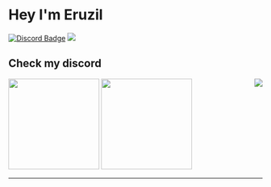 # Hey I'm Eruzil
[![Discord Badge](https://img.shields.io/badge/-Discord-9B9B9B?style=flat-square&logo=Discord&logoColor=white)](https://discord.gg/CFB855FaDT) 
![](https://komarev.com/ghpvc/?username=Eruzil&label=Views&color=lightgrey&style=flat)

Check my discord
---
<p align="center">
  
<a href="https://github.com/Eruzil">
  <a href="https://discord.com/users/298207278375370763">
  <img src="https://lanyard-profile-readme.vercel.app/api/298207278375370763?hideTimestamp=true&idleMessage=Just%20chillin'%20at%20the%20moment..." align="right" />
</a>
  <div>
  <img height="180em" src="https://github-readme-stats.vercel.app/api?username=Eruzil&show_icons=true&title_color=5865F2&icon_color=5865F2&text_color=FFFFFF&bg_color=171B23&include_all_commits=true&count_private=true"/>
  <img height="180em" src="https://github-readme-stats.vercel.app/api/top-langs/?username=Eruzil&layout=compact&langs_count=8&title_color=5865F2&icon_color=5865F2&text_color=FFFFFF&bg_color=171B23"/>
  </div>
  
</a>
  
</p>

---
